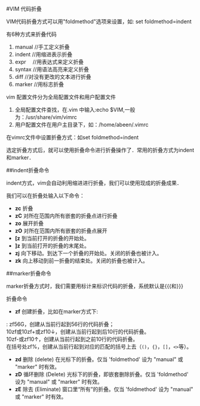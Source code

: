 #VIM 代码折叠

VIM代码折叠方式可以用"foldmethod"选项来设置，如: set foldmethod=indent

有6种方式来折叠代码

1. manual //手工定义折叠
2. indent //用缩进表示折叠
3. expr　 //用表达式来定义折叠
4. syntax //用语法高亮来定义折叠
5. diff   //对没有更改的文本进行折叠
6. marker //用标志折叠

vim 配置文件分为全局配置文件和用户配置文件

1. 全局配置文件查找，在.vim 中输入:echo $VIM,一般为：/usr/share/vim/vimrc
2. 用户配置文件在用户主目录下，如：/home/abeen/.vimrc

在vimrc文件中设置折叠方式：如set foldmethod=indent

 

选定折叠方式后，就可以使用折叠命令进行折叠操作了．常用的折叠方式为indent和marker．

##indent折叠命令

indent方式，vim会自动利用缩进进行折叠，我们可以使用现成的折叠成果．

我们可以在折叠处输入以下命令：

* **zc** 折叠
* **zC** 对所在范围内所有嵌套的折叠点进行折叠
* **zo** 展开折叠
* **zO** 对所在范围内所有嵌套的折叠点展开
* **[z** 到当前打开的折叠的开始处。
* **]z** 到当前打开的折叠的末尾处。
* **zj** 向下移动。到达下一个折叠的开始处。关闭的折叠也被计入。
* **zk** 向上移动到前一折叠的结束处。关闭的折叠也被计入。

 

##marker折叠命令

marker折叠方式时，我们需要用标计来标识代码的折叠，系统默认是{{{和}}}

折叠命令

* **zf** 创建折叠，比如在marker方式下:

:    zf56G，创建从当前行起到56行的代码折叠；  
    10zf或10zf+或zf10↓，创建从当前行起到后10行的代码折叠。  
    10zf-或zf10↑，创建从当前行起到之前10行的代码折叠。  
    在括号处zf%，创建从当前行起到对应的匹配的括号上去（`()`，`{}`，`[]`，`<>`等）。  

* **zd**  删除 (delete) 在光标下的折叠。仅当 'foldmethod' 设为 "manual" 或 "marker" 时有效。
* **zD**  循环删除 (Delete) 光标下的折叠，即嵌套删除折叠。仅当 'foldmethod' 设为 "manual" 或 "marker" 时有效。
* **zE**  除去 (Eliminate) 窗口里“所有”的折叠。仅当 'foldmethod' 设为 "manual" 或 "marker" 时有效。
